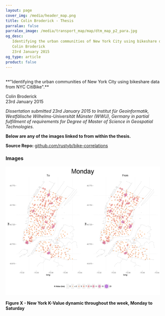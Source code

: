 ```yaml
---
layout: page
cover_img: /media/header_map.png
title: Colin Broderick - Thesis
parralax: false
parralex_image: /media/transport_map/map/dtm_map_p2_para.jpg
og_desc: 
   Identifying the urban communities of New York City using bikeshare data from NYC CitiBike.
   Colin Broderick
   23rd January 2015
og_type: article
product: false
---
```

<br>
**"Identifying the urban communities of New York City using bikeshare data from NYC CitiBike".**

Colin Broderick<br>
23rd January 2015

*Dissertation submitted 23rd January 2015 to Institut für Geoinformatik, Westfälische Wilhelms-Universität Münster (WWU), Germany in partial fulfillment of requirements for Degree of Master of Science in Geospatial Technologies.*

**Below are any of the images linked to from within the thesis.**

**Source Repo:**
[github.com/rustyb/bike-correlations](https://github.com/rustyb/bike-correlations/tree/master)

### Images
![](/thesis/nyc.gif)

**Figure X - New York K-Value dynamic throughout the week, Monday to Saturday**
